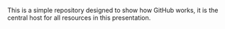 This is a simple repository designed to show how GitHub works, it is the central host for all resources in this presentation.
